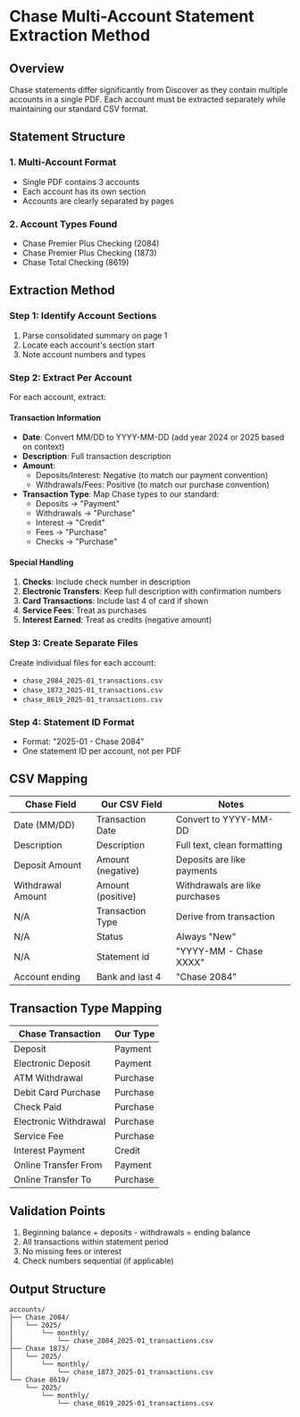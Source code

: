 # Chase Multi-Account Statement Extraction Method

## Overview

Chase statements differ significantly from Discover as they contain multiple accounts in a single PDF. Each account must be extracted separately while maintaining our standard CSV format.

## Statement Structure

### 1. Multi-Account Format
- Single PDF contains 3 accounts
- Each account has its own section
- Accounts are clearly separated by pages

### 2. Account Types Found
- Chase Premier Plus Checking (2084)
- Chase Premier Plus Checking (1873)
- Chase Total Checking (8619)

## Extraction Method

### Step 1: Identify Account Sections
1. Parse consolidated summary on page 1
2. Locate each account's section start
3. Note account numbers and types

### Step 2: Extract Per Account

For each account, extract:

#### Transaction Information
- **Date**: Convert MM/DD to YYYY-MM-DD (add year 2024 or 2025 based on context)
- **Description**: Full transaction description
- **Amount**: 
  - Deposits/Interest: Negative (to match our payment convention)
  - Withdrawals/Fees: Positive (to match our purchase convention)
- **Transaction Type**: Map Chase types to our standard:
  - Deposits → "Payment"
  - Withdrawals → "Purchase"
  - Interest → "Credit"
  - Fees → "Purchase"
  - Checks → "Purchase"

#### Special Handling

1. **Checks**: Include check number in description
2. **Electronic Transfers**: Keep full description with confirmation numbers
3. **Card Transactions**: Include last 4 of card if shown
4. **Service Fees**: Treat as purchases
5. **Interest Earned**: Treat as credits (negative amount)

### Step 3: Create Separate Files

Create individual files for each account:
- `chase_2084_2025-01_transactions.csv`
- `chase_1873_2025-01_transactions.csv`
- `chase_8619_2025-01_transactions.csv`

### Step 4: Statement ID Format
- Format: "2025-01 - Chase 2084"
- One statement ID per account, not per PDF

## CSV Mapping

| Chase Field | Our CSV Field | Notes |
|------------|---------------|-------|
| Date (MM/DD) | Transaction Date | Convert to YYYY-MM-DD |
| Description | Description | Full text, clean formatting |
| Deposit Amount | Amount (negative) | Deposits are like payments |
| Withdrawal Amount | Amount (positive) | Withdrawals are like purchases |
| N/A | Transaction Type | Derive from transaction |
| N/A | Status | Always "New" |
| N/A | Statement id | "YYYY-MM - Chase XXXX" |
| Account ending | Bank and last 4 | "Chase 2084" |

## Transaction Type Mapping

| Chase Transaction | Our Type |
|------------------|----------|
| Deposit | Payment |
| Electronic Deposit | Payment |
| ATM Withdrawal | Purchase |
| Debit Card Purchase | Purchase |
| Check Paid | Purchase |
| Electronic Withdrawal | Purchase |
| Service Fee | Purchase |
| Interest Payment | Credit |
| Online Transfer From | Payment |
| Online Transfer To | Purchase |

## Validation Points

1. Beginning balance + deposits - withdrawals = ending balance
2. All transactions within statement period
3. No missing fees or interest
4. Check numbers sequential (if applicable)

## Output Structure

```
accounts/
├── Chase 2084/
│   └── 2025/
│       └── monthly/
│           └── chase_2084_2025-01_transactions.csv
├── Chase 1873/
│   └── 2025/
│       └── monthly/
│           └── chase_1873_2025-01_transactions.csv
└── Chase 8619/
    └── 2025/
        └── monthly/
            └── chase_8619_2025-01_transactions.csv
```